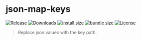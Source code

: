 # json-map-keys

[![Release](https://img.shields.io/npm/v/json-map-keys.svg?style=flat-square&label=release)](https://github.com/tiagoporto/json-map-keys/releases)
[![Downloads](https://img.shields.io/npm/dt/json-map-keys.svg?logo=npm&style=flat-square)](https://www.npmjs.com/package/json-map-keys)
[![install size](https://packagephobia.now.sh/badge?p=json-map-keys)](https://packagephobia.now.sh/result?p=json-map-keys)
[![bundle size](https://img.shields.io/bundlephobia/min/json-map-keys?style=flat-square&label=bundle%20size)](https://bundlephobia.com/result?p=json-map-keys)
[![License](https://img.shields.io/github/license/tiagoporto/json-map-keys.svg?style=flat-square)](LICENSE)

> Replace json values with the key path.
